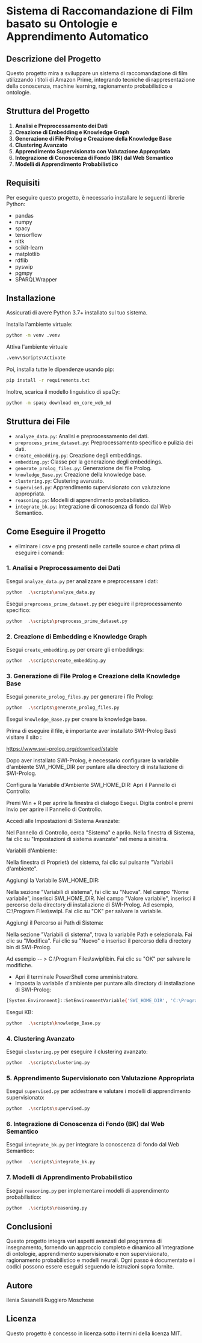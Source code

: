 
# Sistema di Raccomandazione di Film basato su Ontologie e Apprendimento Automatico

## Descrizione del Progetto

Questo progetto mira a sviluppare un sistema di raccomandazione di film utilizzando i titoli di Amazon Prime, integrando tecniche di rappresentazione della conoscenza, machine learning, ragionamento probabilistico e ontologie.

## Struttura del Progetto

1. **Analisi e Preprocessamento dei Dati**
2. **Creazione di Embedding e Knowledge Graph**
3. **Generazione di File Prolog e Creazione della Knowledge Base**
4. **Clustering Avanzato**
5. **Apprendimento Supervisionato con Valutazione Appropriata**
6. **Integrazione di Conoscenza di Fondo (BK) dal Web Semantico**
7. **Modelli di Apprendimento Probabilistico**

## Requisiti

Per eseguire questo progetto, è necessario installare le seguenti librerie Python:

- pandas
- numpy
- spacy
- tensorflow
- nltk
- scikit-learn
- matplotlib
- rdflib
- pyswip
- pgmpy
- SPARQLWrapper

## Installazione

Assicurati di avere Python 3.7+ installato sul tuo sistema. 

Installa l'ambiente virtuale:

```bash
python -m venv .venv
```

Attiva l'ambiente virtuale

```bash
.venv\Scripts\Activate
```

Poi, installa tutte le dipendenze usando pip:

```bash
pip install -r requirements.txt
```

Inoltre, scarica il modello linguistico di spaCy:

```bash
python -m spacy download en_core_web_md
```

## Struttura dei File

- `analyze_data.py`: Analisi e preprocessamento dei dati.
- `preprocess_prime_dataset.py`: Preprocessamento specifico e pulizia dei dati.
- `create_embedding.py`: Creazione degli embeddings.
- `embedding.py`: Classe per la generazione degli embeddings.
- `generate_prolog_files.py`: Generazione dei file Prolog.
- `knowledge_Base.py`: Creazione della knowledge base.
- `clustering.py`: Clustering avanzato.
- `supervised.py`: Apprendimento supervisionato con valutazione appropriata.
- `reasoning.py`: Modelli di apprendimento probabilistico.
- `integrate_bk.py`: Integrazione di conoscenza di fondo dal Web Semantico.

## Come Eseguire il Progetto

- eliminare i csv e png presenti nelle cartelle source e chart prima di eseguire i comandi: 

### 1. Analisi e Preprocessamento dei Dati

Esegui `analyze_data.py` per analizzare e preprocessare i dati:

```bash
python  .\scripts\analyze_data.py
```

Esegui `preprocess_prime_dataset.py` per eseguire il preprocessamento specifico:

```bash
python  .\scripts\preprocess_prime_dataset.py
```

### 2. Creazione di Embedding e Knowledge Graph

Esegui `create_embedding.py` per creare gli embeddings:

```bash
python  .\scripts\create_embedding.py
```

### 3. Generazione di File Prolog e Creazione della Knowledge Base

Esegui `generate_prolog_files.py` per generare i file Prolog:

```bash
python  .\scripts\generate_prolog_files.py
```

Esegui `knowledge_Base.py` per creare la knowledge base.

Prima di eseguire il file, è importante aver installato SWI-Prolog
Basti visitare il sito : 

<https://www.swi-prolog.org/download/stable> 

Dopo aver installato SWI-Prolog, è necessario configurare la variabile d'ambiente SWI_HOME_DIR per puntare alla directory di installazione di SWI-Prolog.

Configura la Variabile d'Ambiente SWI_HOME_DIR:
Apri il Pannello di Controllo:

Premi Win + R per aprire la finestra di dialogo Esegui.
Digita control e premi Invio per aprire il Pannello di Controllo.

Accedi alle Impostazioni di Sistema Avanzate:

Nel Pannello di Controllo, cerca "Sistema" e aprilo.
Nella finestra di Sistema, fai clic su "Impostazioni di sistema avanzate" nel menu a sinistra.

Variabili d'Ambiente:

Nella finestra di Proprietà del sistema, fai clic sul pulsante "Variabili d'ambiente".

Aggiungi la Variabile SWI_HOME_DIR:

Nella sezione "Variabili di sistema", fai clic su "Nuova".
Nel campo "Nome variabile", inserisci SWI_HOME_DIR.
Nel campo "Valore variabile", inserisci il percorso della directory di installazione di SWI-Prolog. Ad esempio, C:\Program Files\swipl.
Fai clic su "OK" per salvare la variabile.

Aggiungi il Percorso ai Path di Sistema:

Nella sezione "Variabili di sistema", trova la variabile Path e selezionala.
Fai clic su "Modifica".
Fai clic su "Nuovo" e inserisci il percorso della directory bin di SWI-Prolog. 

Ad esempio -- > C:\Program Files\swipl\bin.
Fai clic su "OK" per salvare le modifiche.
    
- Apri il terminale PowerShell come amministratore.
- Imposta la variabile d'ambiente per puntare alla directory di installazione di 
SWI-Prolog:
```bash
[System.Environment]::SetEnvironmentVariable('SWI_HOME_DIR', 'C:\Program Files\swipl', 'Machine')
```
Esegui KB: 
```bash
python  .\scripts\knowledge_Base.py
```

### 4. Clustering Avanzato

Esegui `clustering.py` per eseguire il clustering avanzato:

```bash
python  .\scripts\clustering.py
```

### 5. Apprendimento Supervisionato con Valutazione Appropriata

Esegui `supervised.py` per addestrare e valutare i modelli di apprendimento supervisionato:

```bash
python  .\scripts\supervised.py
```

### 6. Integrazione di Conoscenza di Fondo (BK) dal Web Semantico

Esegui `integrate_bk.py` per integrare la conoscenza di fondo dal Web Semantico:

```bash
python  .\scripts\integrate_bk.py
```

### 7. Modelli di Apprendimento Probabilistico

Esegui `reasoning.py` per implementare i modelli di apprendimento probabilistico:

```bash
python  .\scripts\reasoning.py
```

## Conclusioni

Questo progetto integra vari aspetti avanzati del programma di insegnamento, fornendo un approccio completo e dinamico all'integrazione di ontologie, apprendimento supervisionato e non supervisionato, ragionamento probabilistico e modelli neurali. Ogni passo è documentato e i codici possono essere eseguiti seguendo le istruzioni sopra fornite.

## Autore

Ilenia Sasanelli 
Ruggiero Moschese

## Licenza

Questo progetto è concesso in licenza sotto i termini della licenza MIT.
